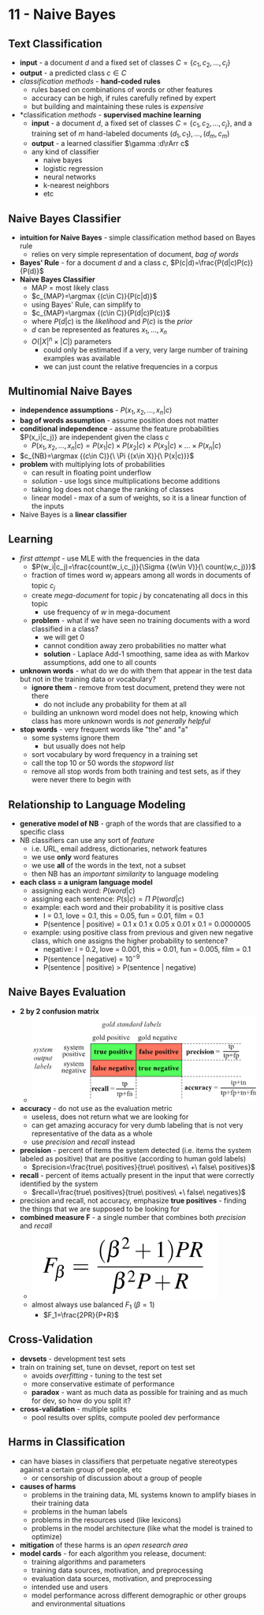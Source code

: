 # 11 - Naive Bayes

## Text Classification
- **input** - a document $d$ and a fixed set of classes $C=\{c_1,c_2,...,c_j\}$
- **output** - a predicted class $c \in C$
- *classification methods* - **hand-coded rules**
  - rules based on combinations of words or other features
  - accuracy can be high, if rules carefully refined by expert
  - but building and maintaining these rules is *expensive*
- *classification *methods* - **supervised machine learning**
  - **input** - a document $d$, a fixed set of classes $C=\{c_1,c_2,...,c_j\}$, and a training set of $m$ hand-labeled documents $(d_1,c_1),...,(d_m,c_m)$
  - **output** - a learned classifier $\gamma :d\rArr c$
  - any kind of classifier
    - naive bayes
    - logistic regression
    - neural networks
    - k-nearest neighbors
    - etc

## Naive Bayes Classifier
- **intuition for Naive Bayes** - simple classification method based on Bayes rule
  - relies on very simple representation of document, *bag of words*
- **Bayes' Rule** - for a document $d$ and a class $c$, $P(c|d)=\frac{P(d|c)P(c)}{P(d)}$
- **Naive Bayes Classifier**
  - MAP = most likely class
  - $c_{MAP}=\argmax {(c\in C)}{P(c|d)}$
  - using Bayes' Rule, can simplify to
  - $c_{MAP}=\argmax {(c\in C)}{P(d|c)P(c)}$
  - where $P(d|c)$ is the *likelihood* and $P(c)$ is the *prior*
  - $d$ can be represented as features $x_1,...,x_n$
  - $O(|X|^n\times |C|)$ parameters
    - could only be estimated if a very, very large number of training examples was available
    - we can just count the relative frequencies in a corpus

## Multinomial Naive Bayes
- **independence assumptions** - $P(x_1,x_2,...,x_n|c)$
- **bag of words assumption** - assume position does not matter
- **conditional independence** - assume the feature probabilities $P(x_i|c_j)} are independent given the class $c$
  - $P(x_1,x_2,...,x_n|c)=P(x_1|c)\times P(x_2|c)\times P(x_3|c)\times ...\times P(x_n|c)$
- $c_{NB}=\argmax {(c\in C)}{\ \Pi {(x\in X)}{\ P(x|c)}}$
- **problem** with multiplying lots of probabilities
  - can result in floating point underflow
  - *solution* - use logs since multiplications become additions
  - taking log does not change the ranking of classes
  - linear model - max of a sum of weights, so it is a linear function of the inputs
- Naive Bayes is a **linear classifier**

## Learning
- *first attempt* - use MLE with the frequencies in the data
  - $P(w_i|c_j)=\frac{count(w_i,c_j)}{\Sigma {(w\in V)}{\ count(w,c_j)}}$
  - fraction of times word $w_i$ appears among all words in documents of topic $c_j$
  - create *mega-document* for topic $j$ by concatenating all docs in this topic
    - use frequency of $w$ in mega-document
  - **problem** - what if we have seen no training documents with a word classified in a class?
    - we will get 0
    - cannot condition away zero probabilities no matter what
    - **solution** - Laplace Add-1 smoothing, same idea as with Markov assumptions, add one to all counts
- **unknown words** - what do we do with them that appear in the test data but not in the training data or vocabulary?
  - **ignore them** - remove from test document, pretend they were not there
    - do not include any probability for them at all
  - building an unknown word model does not help, knowing which class has more unknown words is *not generally helpful*
- **stop words** - very frequent words like "the" and "a"
  - some systems ignore them
    - but usually does not help
  - sort vocabulary by word frequency in a training set
  - call the top 10 or 50 words the *stopword list*
  - remove all stop words from both training and test sets, as if they were never there to begin with

## Relationship to Language Modeling
- **generative model of NB** - graph of the words that are classified to a specific class
- NB classifiers can use any sort of *feature*
  - i.e. URL, email address, dictionaries, network features
  - we use **only** word features
  - we use **all** of the words in the text, not a subset
  - then NB has an *important similarity* to language modeling
- **each class = a unigram language model**
  - assigning each word: $P(word|c)$
  - assigning each sentence: $P(s|c)=\Pi \ P(word|c)$
  - example: each word and their probability it is positive class
    - I = 0.1, love = 0.1, this = 0.05, fun = 0.01, film = 0.1
    - P(sentence | positive) = 0.1 x 0.1 x 0.05 x 0.01 x 0.1 = 0.0000005
  - example: using positive class from previous and given new negative class, which one assigns the higher probability to sentence?
    - negative: I = 0.2, love = 0.001, this = 0.01, fun = 0.005, film = 0.1
    - P(sentence | negative) = $10^{-9}$
    - P(sentence | positive) > P(sentence | negative)

## Naive Bayes Evaluation
- **2 by 2 confusion matrix**
  - ![](images/nb1.png)
- **accuracy** - do not use as the evaluation metric
  - useless, does not return what we are looking for
  - can get amazing accuracy for very dumb labeling that is not very representative of the data as a whole
  - use *precision* and *recall* instead
- **precision** - percent of items the system detected (i.e. items the system labeled as positive) that are positive (according to human gold labels)
  - $precision=\frac{true\ positives}{true\ positives\ +\ false\ positives}$
- **recall** - percent of items actually present in the input that were correctly identified by the system
  - $recall=\frac{true\ positives}{true\ positives\ +\ false\ negatives}$
- precision and recall, not accuracy, emphasize **true positives** - finding the things that we are supposed to be looking for
- **combined measure F** - a single number that combines both *precision* and *recall*
  - ![](images/nb2.png)
  - almost always use balanced $F_1$ ($\beta =1$)
    - $F_1=\frac{2PR}{P+R}$

## Cross-Validation
- **devsets** - development test sets
- train on training set, tune on devset, report on test set
  - avoids *overfitting* - tuning to the test set
  - more conservative estimate of performance
  - **paradox** - want as much data as possible for training and as much for dev, so how do you split it?
- **cross-validation** - multiple splits
  - pool results over splits, compute pooled dev performance

## Harms in Classification
- can have biases in classifiers that perpetuate negative stereotypes against a certain group of people, etc
  - or censorship of discussion about a group of people
- **causes of harms**
  - problems in the training data, ML systems known to amplify biases in their training data
  - problems in the human labels
  - problems in the resources used (like lexicons)
  - problems in the model architecture (like what the model is trained to optimize)
- **mitigation** of these harms is an *open research area*
- **model cards** - for each algorithm you release, document:
  - training algorithms and parameters
  - training data sources, motivation, and preprocessing
  - evaluation data sources, motivation, and preprocessing
  - intended use and users
  - model performance across different demographic or other groups and environmental situations


